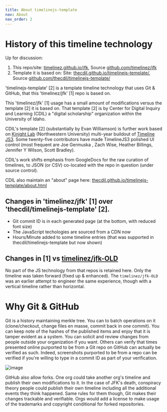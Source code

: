 ```yaml
---
title: About timelinejs-template
nav: About
nav_order: 2
---
```


# History of this timeline technology

Up for discussion:

1. This repo/site: [timelinez.github.io/jfk](https://timelinez.github.io/jfk/), Source [github.com/timelinez/jfk](https://github.com/timelinez/jfk/)
2. Template it is based on: Site: [thecdil.github.io/timelinejs-template/](https://thecdil.github.io/timelinejs-template/), Source [github.com/thecdil/timelinejs-template/](https://github.com/thecdil/timelinejs-template/) 

'timelinejs-template' [2] is a template timeline technology that uses Git & GitHub, that this 'timelinez/jfk' [1] repo is based on.

This 'timelinez/jfk' [1] usage has a small amount of modifications versus the template [2] it is based on. That template [2[ is by Center for Digital Inquiry and Learning (CDIL) a "digital scholarship" organization within the University of Idaho. 

CDIL's template [2] (substantially by Evan Williamson) is further work based on [Kinight Lab](https://knightlab.northwestern.edu/) (Northwestern University) multi-year buildout of [Timeline JS3](https://github.com/NUKnightLab/TimelineJS3). Some twenty-five contributors have made TimelineJS3 polished UI control (most frequent are Joe Germuska , Zach Wise, Heather Billings, Jennifer Y Wilson, Scott Bradley).

CDIL's work shifts emphasis from GoogleDocs for the raw curation of timelines, to JSON (or CSV) co-located with the repo in question (under source control).

CDIL also maintain an "about" page here: [thecdil.github.io/timelinejs-template/about.html](https://thecdil.github.io/timelinejs-template/about.html)

## Changes in 'timelinez/jfk' [1] over 'thecdil/timelinejs-template' [2]. 

* Git commit ID is in each generated page (at the bottom, with reduced font size)
* The JavaScript techologies are sourced from a CDN now
* Hours/Minute added to some timeline entries (that was supported in thecdil/timelinejs-template but now shown)

## Changes in [1] vs [timelinez/jfk-OLD](https://github.com/timelinez/jfk-OLD)

No part of the JS technology from that repos is retained here. Only the timeline was taken forward (fixed up & enhanced). The `timelinez/jfk-OLD` was an earlier attempt to engineer the same experience, though with a vertical timeline rather than horizontal.

# Why Git & GitHub

Git is a history maintaining merkle tree. You can to batch operations on it (clone/checkout, change files en masse, commit back in one commit). You can keep note of the hashes of the published items and enjoy that it is tamper evident as a system. You can solicit and review changes from people outside your organization if you want. Others can verify that times presented online purported to be from a Git repo on GitHub can actually be verified as such. Indeed, screenshots purported to be from a repo can be verified if you're willing to type in a commit ID as part of your verification.

![image](https://user-images.githubusercontent.com/82182/100537959-a26a0280-3224-11eb-83a9-046c52b8bf62.png)
 
 GitHub also allow forks. One org could take another org's timeline and publish their own modifications to it. In the case of JFK's death, conspiracy theory people could publish their own timeline including all the additional events they think happened. Same rules for them though, Git makes their changes trackable and verifiable.  Orgs would add a license to make usage of the trademarks and copyright conditional for forked repositories.